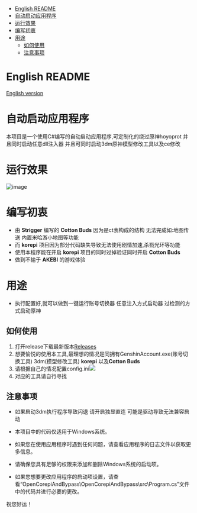 <!-- TOC -->
* [English README](#english-readme)
* [自动启动应用程序](#自动启动应用程序)
* [运行效果](#运行效果)
* [编写初衷](#编写初衷)
* [用途](#用途)
  * [如何使用](#如何使用)
  * [注意事项](#注意事项)
<!-- TOC -->
# English README

[English version](https://github.com/Micah123321/AutoOpenCAK/blob/main/README-EN.md)

# 自动启动应用程序

本项目是一个使用C#编写的自动启动应用程序,可定制化的绕过原神hoyoprot 并且同时启动任意dll注入器 并且可同时启动3dm原神模型修改工具以及ce修改

# 运行效果
![image](https://user-images.githubusercontent.com/76832465/236788391-98559835-a629-48e7-923b-ccdccf39f685.png)

# 编写初衷

- 由 **Strigger** 编写的 **Cotton Buds** 因为是ct表构成的结构 无法完成如:地图传送 内置米哈游小地图等功能
- 而 **korepi** 项目因为部分代码缺失导致无法使用剧情加速,杀戮光环等功能
- 使用本程序能在开启 **korepi** 项目的同时过掉验证同时开启 **Cotton Buds**
- 做到不输于 **AKEBI** 的游戏体验

# 用途
- 执行配置好,就可以做到一键运行账号切换器 任意注入方式启动器 过检测的方式启动原神


## 如何使用

1. 打开release下载最新版本[Releases](https://github.com/Micah123321/AutoOpenCAK/releases)
2. 想要愉悦的使用本工具,最理想的情况是同拥有GenshinAccount.exe(账号切换工具) 3dm(模型修改工具)  **korepi** 以及**Cotton Buds**
3. 请根据自己的情况配置config.ini![](https://www.ake1.com/mkoss/2023-05-08/13583df7.png)
4. 对应的工具请自行寻找
## 注意事项

- 如果启动3dm执行程序导致闪退 请开启独显直连 可能是驱动导致无法兼容启动

- 本项目中的代码仅适用于Windows系统。
- 如果您在使用应用程序时遇到任何问题，请查看应用程序的日志文件以获取更多信息。
- 请确保您具有足够的权限来添加和删除Windows系统的启动项。
- 如果您想要更改应用程序的启动项设置，请查看“OpenCorepiAndBypass\OpenCorepiAndBypass\src\Program.cs”文件中的代码并进行必要的更改。

祝您好运！
